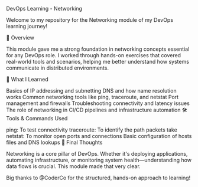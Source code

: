 DevOps Learning - Networking

Welcome to my repository for the Networking module of my DevOps learning journey!

📘 Overview

This module gave me a strong foundation in networking concepts essential for any DevOps role. I worked through hands-on exercises that covered real-world tools and scenarios, helping me better understand how systems communicate in distributed environments.

🧠 What I Learned

Basics of IP addressing and subnetting
DNS and how name resolution works
Common networking tools like ping, traceroute, and netstat
Port management and firewalls
Troubleshooting connectivity and latency issues
The role of networking in CI/CD pipelines and infrastructure automation
🛠️ Tools & Commands Used

ping: To test connectivity
traceroute: To identify the path packets take
netstat: To monitor open ports and connections
Basic configuration of hosts files and DNS lookups
🙌 Final Thoughts

Networking is a core pillar of DevOps. Whether it's deploying applications, automating infrastructure, or monitoring system health—understanding how data flows is crucial. This module made that very clear.

Big thanks to @CoderCo for the structured, hands-on approach to learning!
